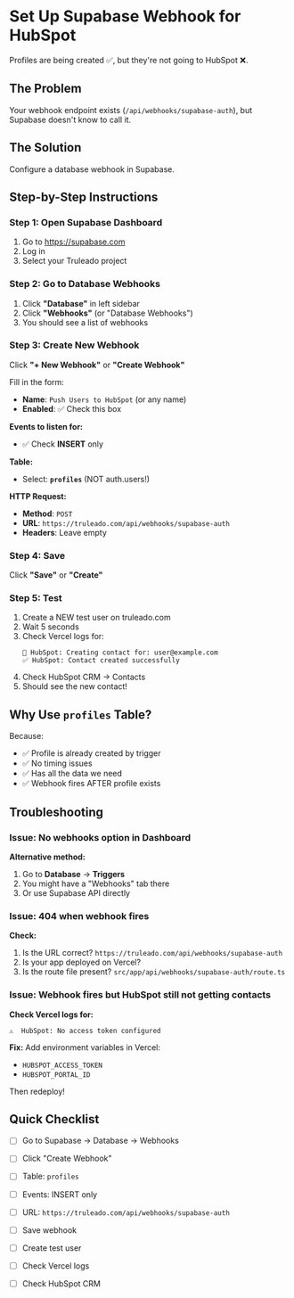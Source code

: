 # Set Up Supabase Webhook for HubSpot

Profiles are being created ✅, but they're not going to HubSpot ❌.

## The Problem

Your webhook endpoint exists (`/api/webhooks/supabase-auth`), but Supabase doesn't know to call it.

## The Solution

Configure a database webhook in Supabase.

## Step-by-Step Instructions

### Step 1: Open Supabase Dashboard
1. Go to https://supabase.com
2. Log in
3. Select your Truleado project

### Step 2: Go to Database Webhooks
1. Click **"Database"** in left sidebar
2. Click **"Webhooks"** (or "Database Webhooks")
3. You should see a list of webhooks

### Step 3: Create New Webhook

Click **"+ New Webhook"** or **"Create Webhook"**

Fill in the form:

- **Name**: `Push Users to HubSpot` (or any name)
- **Enabled**: ✅ Check this box

**Events to listen for:**
- ✅ Check **INSERT** only

**Table:**
- Select: **`profiles`** (NOT auth.users!)

**HTTP Request:**
- **Method**: `POST`
- **URL**: `https://truleado.com/api/webhooks/supabase-auth`
- **Headers**: Leave empty

### Step 4: Save

Click **"Save"** or **"Create"**

### Step 5: Test

1. Create a NEW test user on truleado.com
2. Wait 5 seconds
3. Check Vercel logs for:
   ```
   📧 HubSpot: Creating contact for: user@example.com
   ✅ HubSpot: Contact created successfully
   ```
4. Check HubSpot CRM → Contacts
5. Should see the new contact!

## Why Use `profiles` Table?

Because:
- ✅ Profile is already created by trigger
- ✅ No timing issues
- ✅ Has all the data we need
- ✅ Webhook fires AFTER profile exists

## Troubleshooting

### Issue: No webhooks option in Dashboard

**Alternative method:**
1. Go to **Database** → **Triggers**
2. You might have a "Webhooks" tab there
3. Or use Supabase API directly

### Issue: 404 when webhook fires

**Check:**
1. Is the URL correct? `https://truleado.com/api/webhooks/supabase-auth`
2. Is your app deployed on Vercel?
3. Is the route file present? `src/app/api/webhooks/supabase-auth/route.ts`

### Issue: Webhook fires but HubSpot still not getting contacts

**Check Vercel logs for:**
```
⚠️  HubSpot: No access token configured
```

**Fix:** Add environment variables in Vercel:
- `HUBSPOT_ACCESS_TOKEN`
- `HUBSPOT_PORTAL_ID`

Then redeploy!

## Quick Checklist

- [ ] Go to Supabase → Database → Webhooks
- [ ] Click "Create Webhook"
- [ ] Table: `profiles`
- [ ] Events: INSERT only
- [ ] URL: `https://truleado.com/api/webhooks/supabase-auth`
- [ ] Save webhook
- [ ] Create test user
- [ ] Check Vercel logs
- [ ] Check HubSpot CRM

